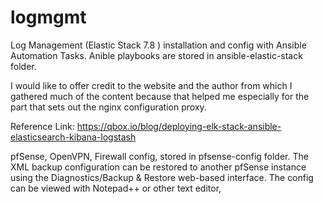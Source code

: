 # logmgmt
Log Management (Elastic Stack 7.8 ) installation and config with Ansible Automation Tasks.
Anible playbooks are stored in ansible-elastic-stack folder.

I would like to offer credit to the website and the author from which I gathered much
of the content because that helped me especially for the part that sets out the nginx configuration proxy.  

Reference Link:
https://qbox.io/blog/deploying-elk-stack-ansible-elasticsearch-kibana-logstash



pfSense,  OpenVPN, Firewall config, stored in pfsense-config folder. 
The XML backup configuration can be restored to another pfSense instance using the Diagnostics/Backup & Restore web-based interface. The config can be viewed with Notepad++ or other text editor, 

